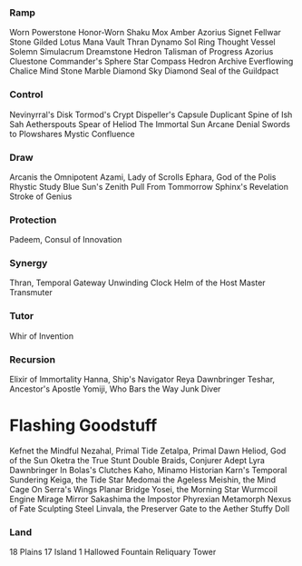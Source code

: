 ### Ramp
Worn Powerstone
Honor-Worn Shaku
Mox Amber
Azorius Signet
Fellwar Stone
Gilded Lotus
Mana Vault
Thran Dynamo
Sol Ring
Thought Vessel
Solemn Simulacrum
Dreamstone Hedron
Talisman of Progress
Azorius Cluestone
Commander's Sphere
Star Compass
Hedron Archive
Everflowing Chalice
Mind Stone
Marble Diamond
Sky Diamond
Seal of the Guildpact

### Control
Nevinyrral's Disk
Tormod's Crypt
Dispeller's Capsule
Duplicant
Spine of Ish Sah
Aetherspouts
Spear of Heliod
The Immortal Sun
Arcane Denial
Swords to Plowshares
Mystic Confluence

### Draw
Arcanis the Omnipotent
Azami, Lady of Scrolls
Ephara, God of the Polis
Rhystic Study
Blue Sun's Zenith
Pull From Tommorrow
Sphinx's Revelation
Stroke of Genius

### Protection
Padeem, Consul of Innovation

### Synergy
Thran, Temporal Gateway
Unwinding Clock
Helm of the Host
Master Transmuter

### Tutor
Whir of Invention

### Recursion
Elixir of Immortality
Hanna, Ship's Navigator
Reya Dawnbringer
Teshar, Ancestor's Apostle
Yomiji, Who Bars the Way
Junk Diver

# Flashing Goodstuff
Kefnet the Mindful
Nezahal, Primal Tide
Zetalpa, Primal Dawn
Heliod, God of the Sun
Oketra the True
Stunt Double
Braids, Conjurer Adept
Lyra Dawnbringer
In Bolas's Clutches
Kaho, Minamo Historian
Karn's Temporal Sundering
Keiga, the Tide Star
Medomai the Ageless
Meishin, the Mind Cage
On Serra's Wings
Planar Bridge
Yosei, the Morning Star
Wurmcoil Engine
Mirage Mirror
Sakashima the Impostor
Phyrexian Metamorph
Nexus of Fate
Sculpting Steel
Linvala, the Preserver
Gate to the Aether
Stuffy Doll

### Land
18 Plains 
17 Island
1 Hallowed Fountain
Reliquary Tower
